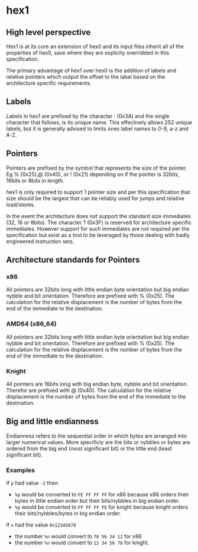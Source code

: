 # hex1

## High level perspective

Hex1 is at its core an extension of hex0 and its input files inherit all of the properties of hex0, save where they are explicity overridded in this specification.

The primary advantage of hex1 over hex0 is the addition of labels and relative pointers which output the offset to the label based on the architecture specific requirements.

## Labels

Labels in hex1 are prefixed by the character : (0x3A) and the single character that follows, is its unique name.
This effectively allows 252 unique labels, but it is generally advised to limits ones label names to 0-9, a-z and A-Z.

## Pointers

Pointers are prefixed by the symbol that represents the size of the pointer.
Eg % (0x25),@ (0x40), or ! (0x21) depending on if the pointer is 32bits, 16bits or 8bits in length.

hex1 is only required to support 1 pointer size and per this specification that size should be the largest that can be reliably used for jumps and relative load/stores.

In the event the architecture does not support the standard size immediates (32, 16 or 8bits). The character ? (0x3F) is reserved for architecture specific immediates.
However support for such immediates are not required per the specification but exist as a tool to be leveraged by those dealing with badly engineered instruction sets.

## Architecture standards for Pointers

### x86

All pointers are 32bits long with little endian byte orientation but big endian nybble and bit orientation.
Therefore are prefixed with % (0x25).
The calculation for the relative displacement is the number of bytes from the end of the immediate to the destination.

### AMD64 (x86_64)

All pointers are 32bits long with little endian byte orientation but big endian nybble and bit orientation.
Therefore are prefixed with % (0x25).
The calculation for the relative displacement is the number of bytes from the end of the immediate to the destination.

### Knight

All pointers are 16bits long with big endian byte, nybble and bit orientation.
Therefor are prefixed with @ (0x40).
The calculation for the relative displacement is the number of bytes from the end of the immediate to the destination.

## Big and little endianness

Endianness refers to the sequential order in which bytes are arranged into larger numerical values.
More specificly are the bits or nybbles or bytes are ordered from the big end (most significant bit) or the little end (least significant bit).

### Examples

If `p` had value `-2` then
* `%p` would be converted to `FE FF FF FF` for x86 because x86 orders their bytes in little endian order but their bits/nybbles in big endian order.
* `%p` would be converted to `FF FF FF FE` for knight because knight orders their bits/nybbles/bytes in big endian order.

If `n` had the value `0x12345678`
* the number `%n` would convert to `78 56 34 12` for x86
* the number `%n` would convert to `12 34 56 78` for knight.
